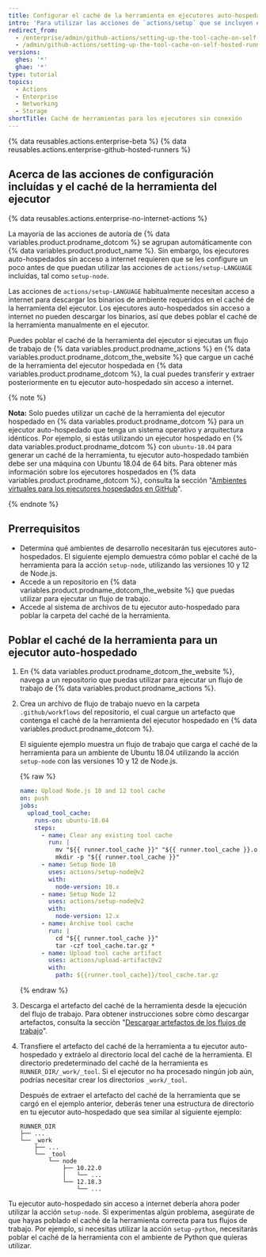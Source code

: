 ```yaml
---
title: Configurar el caché de la herramienta en ejecutores auto-hospedados sin acceso a internet
intro: 'Para utilizar las acciones de `actions/setup` que se incluyen en los ejecutores auto-hospedados sin acceso a internet, primero debes poblar el caché de la herramienta del ejecutor para tus flujos de trabajo.'
redirect_from:
  - /enterprise/admin/github-actions/setting-up-the-tool-cache-on-self-hosted-runners-without-internet-access
  - /admin/github-actions/setting-up-the-tool-cache-on-self-hosted-runners-without-internet-access
versions:
  ghes: '*'
  ghae: '*'
type: tutorial
topics:
  - Actions
  - Enterprise
  - Networking
  - Storage
shortTitle: Caché de herramientas para los ejecutores sin conexión
---
```


{% data reusables.actions.enterprise-beta %}
{% data reusables.actions.enterprise-github-hosted-runners %}

## Acerca de las acciones de configuración incluídas y el caché de la herramienta del ejecutor

{% data reusables.actions.enterprise-no-internet-actions %}

La mayoría de las acciones de autoría de {% data variables.product.prodname_dotcom %} se agrupan automáticamente con {% data variables.product.product_name %}. Sin embargo, los ejecutores auto-hospedados sin acceso a internet requieren que se les configure un poco antes de que puedan utilizar las acciones de `actions/setup-LANGUAGE` incluídas, tal como `setup-node`.

Las acciones de `actions/setup-LANGUAGE` habitualmente necesitan acceso a internet para descargar los binarios de ambiente requeridos en el caché de la herramienta del ejecutor. Los ejecutores auto-hospedados sin acceso a internet no pueden descargar los binarios, así que debes poblar el caché de la herramienta manualmente en el ejecutor.

Puedes poblar el caché de la herramienta del ejecutor si ejecutas un flujo de trabajo de {% data variables.product.prodname_actions %} en {% data variables.product.prodname_dotcom_the_website %} que cargue un caché de la herramienta del ejecutor hospedada en {% data variables.product.prodname_dotcom %}, la cual puedes transferir y extraer posteriormente en tu ejecutor auto-hospedado sin acceso a internet.

{% note %}

**Nota:** Solo puedes utilizar un caché de la herramienta del ejecutor hospedado en {% data variables.product.prodname_dotcom %} para un ejecutor auto-hospedado que tenga un sistema operativo y arquitectura idénticos. Por ejemplo, si estás utilizando un ejecutor hospedado en {% data variables.product.prodname_dotcom %} con `ubuntu-18.04` para generar un caché de la herramienta, tu ejecutor auto-hospedado también debe ser una máquina con Ubuntu 18.04 de 64 bits. Para obtener más información sobre los ejecutores hospedados en {% data variables.product.prodname_dotcom %}, consulta la sección "<a href="/actions/reference/virtual-environments-for-github-hosted-runners#supported-runners-and-hardware-resources" class="dotcom-only">Ambientes virtuales para los ejecutores hospedados en GitHub</a>".

{% endnote %}

## Prerrequisitos

* Determina qué ambientes de desarrollo necesitarán tus ejecutores auto-hospedados. El siguiente ejemplo demuestra cómo poblar el caché de la herramienta para la acción `setup-node`, utilizando las versiones 10 y 12 de Node.js.
* Accede a un repositorio en {% data variables.product.prodname_dotcom_the_website %} que puedas utilizar para ejecutar un flujo de trabajo.
* Accede al sistema de archivos de tu ejecutor auto-hospedado para poblar la carpeta del caché de la herramienta.

## Poblar el caché de la herramienta para un ejecutor auto-hospedado

1. En {% data variables.product.prodname_dotcom_the_website %}, navega a un repositorio que puedas utilizar para ejecutar un flujo de trabajo de {% data variables.product.prodname_actions %}.
1. Crea un archivo de flujo de trabajo nuevo en la carpeta `.github/workflows` del repositorio, el cual cargue un artefacto que contenga el caché de la herramienta del ejecutor hospedado en {% data variables.product.prodname_dotcom %}.

   El siguiente ejemplo muestra un flujo de trabajo que carga el caché de la herramienta para un ambiente de Ubuntu 18.04 utilizando la acción `setup-node` con las versiones 10 y 12 de Node.js.

   {% raw %}
   ```yaml
   name: Upload Node.js 10 and 12 tool cache
   on: push
   jobs:
     upload_tool_cache:
       runs-on: ubuntu-18.04
       steps:
         - name: Clear any existing tool cache
           run: |
             mv "${{ runner.tool_cache }}" "${{ runner.tool_cache }}.old"
             mkdir -p "${{ runner.tool_cache }}"
         - name: Setup Node 10
           uses: actions/setup-node@v2
           with:
             node-version: 10.x
         - name: Setup Node 12
           uses: actions/setup-node@v2
           with:
             node-version: 12.x
         - name: Archive tool cache
           run: |
             cd "${{ runner.tool_cache }}"
             tar -czf tool_cache.tar.gz *
         - name: Upload tool cache artifact
           uses: actions/upload-artifact@v2
           with:
             path: ${{runner.tool_cache}}/tool_cache.tar.gz
   ```
   {% endraw %}
1. Descarga el artefacto del caché de la herramienta desde la ejecución del flujo de trabajo. Para obtener instrucciones sobre còmo descargar artefactos, consulta la secciòn "[Descargar artefactos de los flujos de trabajo](/actions/managing-workflow-runs/downloading-workflow-artifacts)".
1. Transfiere el artefacto del caché de la herramienta a tu ejecutor auto-hospedado y extráelo al directorio local del caché de la herramienta. El directorio predeterminado del caché de la herramienta es `RUNNER_DIR/_work/_tool`. Si el ejecutor no ha procesado ningún job aún, podrías necesitar crear los directorios `_work/_tool`.

    Después de extraer el artefacto del caché de la herramienta que se cargó en el ejemplo anterior, deberás tener una estructura de directorio en tu ejecutor auto-hospedado que sea similar al siguiente ejemplo:

    ```
    RUNNER_DIR
    ├── ...
    └── _work
        ├── ...
        └── _tool
            └── node
                ├── 10.22.0
                │   └── ...
                └── 12.18.3
                    └── ...
    ```

Tu ejecutor auto-hospedado sin acceso a internet debería ahora poder utilizar la acción `setup-node`. Si experimentas algún problema, asegúrate de que hayas poblado el caché de la herramienta correcta para tus flujos de trabajo. Por ejemplo, si necesitas utilizar la acción `setup-python`, necesitarás poblar el caché de la herramienta con el ambiente de Python que quieras utilizar.

